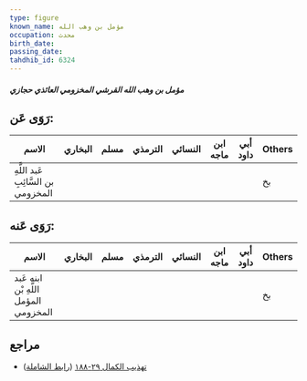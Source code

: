 ```yaml
---
type: figure
known_name: مؤمل بن وهب الله
occupation: محدث
birth_date:
passing_date:
tahdhib_id: 6324
---
```

##### مؤمل بن وهب الله القرشي المخزومي العائذي حجازي

## رَوَى عَن:
| الاسم                               | البخاري | مسلم | الترمذي | النسائي | ابن ماجه | أبي داود | Others |
| ----------------------------------- | ------- | ---- | ------- | ------- | -------- | -------- | ------ |
| عَبد اللَّهِ بن السَّائِبِ المخزومي |         |      |         |         |          |          | بخ     |
## رَوَى عَنه:
| الاسم                                 | البخاري | مسلم | الترمذي | النسائي | ابن ماجه | أبي داود | Others |
| ------------------------------------- | ------- | ---- | ------- | ------- | -------- | -------- | ------ |
| ابنه عَبد اللَّهِ بْن المؤمل المخزومي |         |      |         |         |          |          | بخ     |
## مراجع
- [تهذيب الكمال ٢٩-١٨٨](obsidian://open?vault=Tahdhib-al-Kamal&file=Figures/٦٣٢٤-مؤمل%20بن%20وهب%20الله%20القرشي%20المخزومي%20العائذي%20حجازي) ([رابط الشاملة](https://shamela.ws/book/3722/15759))
